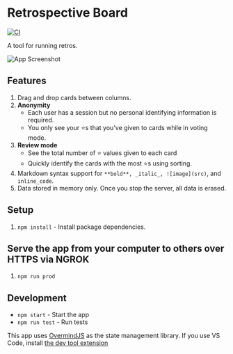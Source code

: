# Retrospective Board

[![CI](https://github.com/joekrump/retro-board/actions/workflows/main.yml/badge.svg)](https://github.com/joekrump/retro-board/actions/workflows/main.yml)

A tool for running retros.

![App Screenshot](https://user-images.githubusercontent.com/3317231/107178416-f57cd600-6988-11eb-884e-fff71f8c9e79.png)

## Features

1. Drag and drop cards between columns.
2. **Anonymity**
   - Each user has a session but no personal identifying information is required.
   - You only see your ⭐️s that you've given to cards while in voting mode.
3. **Review mode**
   - See the total number of ⭐️ values given to each card
   - Quickly identify the cards with the most ⭐️s using sorting.
4. Markdown syntax support for `**bold**, _italic_, ![image](src)`, and `inline_code`.
5. Data stored in memory only. Once you stop the server, all data is erased.

## Setup

1. `npm install` - Install package dependencies.

## Serve the app from your computer to others over HTTPS via NGROK

1. `npm run prod`

## Development

- `npm start` - Start the app
- `npm run test` - Run tests

This app uses [OvermindJS](https://overmindjs.org/) as the state management library. If you use VS Code, install [the dev tool extension](https://marketplace.visualstudio.com/items?itemName=christianalfoni.overmind-devtools-vscode)
